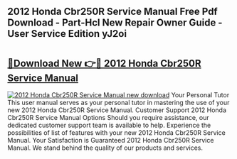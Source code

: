 ## 2012 Honda Cbr250R Service Manual Free Pdf Download - Part-Hcl New Repair Owner Guide - User Service Edition yJ2oi

# <h2><a href="http://bc11925.oget.top/?id=2012+Honda+Cbr250R+Service+Manual">🔗Download New 👉🔴 2012 Honda Cbr250R Service Manual</a></h2>

[![2012 Honda Cbr250R Service Manual new download](https://i.imgur.com/5g1atiW.png)](http://bc11925.oget.top/?id=2012+Honda+Cbr250R+Service+Manual)
Your Personal Tutor This user manual serves as your personal tutor in mastering the use of your new 2012 Honda Cbr250R Service Manual. Customer Support 2012 Honda Cbr250R Service Manual Options Should you require assistance, our dedicated customer support team is available to help. Experience the possibilities of list of features with your new 2012 Honda Cbr250R Service Manual. Your Satisfaction is Guaranteed 2012 Honda Cbr250R Service Manual. We stand behind the quality of our products and services.
